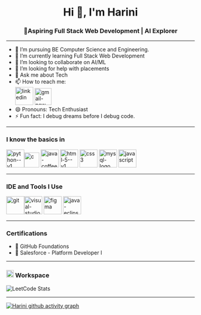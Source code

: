 <h1 align="center">Hi 👋, I'm Harini</h1>
<h3 align="center">🚀Aspiring Full Stack Web Development | AI Explorer</h3>

<hr>

- 🔭 I’m pursuing BE Computer Science and Engineering.
- 🌱 I’m currently learning Full Stack Web Development 
- 👯 I’m looking to collaborate on AI/ML
- 🤔 I’m looking for help with placements
- 💬 Ask me about Tech
- 📫 How to reach me:
<br />[<img width="48" height="48" src="https://img.icons8.com/color/48/linkedin.png" alt="linkedin"/>](https://www.linkedin.com/in/harini-cse/)
[<img width="45" height="45" src="https://img.icons8.com/color/48/gmail-new.png" alt="gmail-new"/>](mailto:harininatarajan2005@gmail.com)
- 😄 Pronouns: Tech Enthusiast
- ⚡ Fun fact:  I debug dreams before I debug code.
<hr>

### I know the basics in <br>
<img width="48" height="48" src="https://img.icons8.com/color/48/python--v1.png" alt="python--v1"/><img width="40" height="40" src="https://img.icons8.com/ios-filled/50/c.png" alt="c"/>
<img width="48" height="48" src="https://img.icons8.com/color/48/java-coffee-cup-logo--v1.png" alt="java-coffee-cup-logo--v1"/>
<img width="48" height="48" src="https://img.icons8.com/color/48/html-5--v1.png" alt="html-5--v1"/>
<img width="48" height="48" src="https://img.icons8.com/color/48/css3.png" alt="css3"/>
<img width="48" height="48" src="https://img.icons8.com/fluency/50/mysql-logo.png" alt="mysql-logo"/>
<img width="48" height="48" src="https://img.icons8.com/color/48/javascript.png" alt="javascript"/>
<hr>

### IDE and Tools I Use
<img width="48" height="48" src="https://img.icons8.com/color/48/git.png" alt="git"/><img width="48" height="48" src="https://img.icons8.com/color/48/visual-studio-code-2019.png" alt="visual-studio-code-2019"/>
<img width="48" height="48" src="https://img.icons8.com/color/48/figma.png" alt="figma"/>
<img width="48" height="48" src="https://img.icons8.com/ios-filled/50/java-eclipse.png" alt="java-eclipse"/>
<hr> 


### Certifications

- 🧰 GitHub Foundations
- 💬 Salesforce - Platform Developer I
<hr>

### <img width="20" height="20" src="https://img.icons8.com/emoji/48/desktop-computer.png" alt="desktop-computer"/> Workspace

![LeetCode Stats](https://leetcard.jacoblin.cool/HariniNatarajan21?theme=chartreuse&font=Electrolize)<hr>
[![Harini github activity graph](https://github-readme-activity-graph.vercel.app/graph?username=HariniDhanalakshmi&bg_color=121112&color=42d3f0&line=1dedfc&point=61e5ff&area=true&hide_border=true)](https://github.com/ashutosh00710/github-readme-activity-graph)
